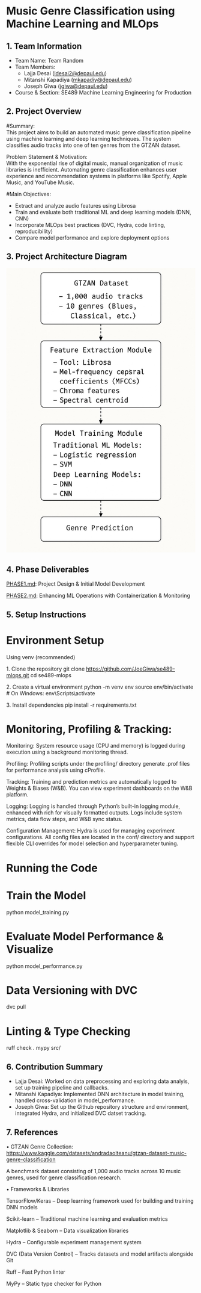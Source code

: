 # Music Genre Classification using Machine Learning and MLOps
## 1. Team Information
- Team Name: Team Random
- Team Members: 
  - Lajja Desai (ldesai2@depaul.edu)
  - Mitanshi Kapadiya (mkapadiy@depaul.edu)
  - Joseph Giwa (jgiwa@depaul.edu)
- Course & Section: SE489 Machine Learning Engineering for Production              

## 2. Project Overview
#Summary:  
  This project aims to build an automated music genre classification pipeline using machine learning and deep learning techniques. The system classifies audio tracks into one of ten genres from the GTZAN dataset.

Problem Statement & Motivation:  
  With the exponential rise of digital music, manual organization of music libraries is inefficient. Automating genre classification enhances user experience and recommendation systems in platforms like Spotify, Apple Music, and YouTube Music.

#Main Objectives:  
  - Extract and analyze audio features using Librosa  
  - Train and evaluate both traditional ML and deep learning models (DNN, CNN)  
  - Incorporate MLOps best practices (DVC, Hydra, code linting, reproducibility)  
  - Compare model performance and explore deployment options

## 3. Project Architecture Diagram

![alt text](https://github.com/JoeGiwa/se489-mlops/blob/main/img_1.jpeg)

## 4. Phase Deliverables

[PHASE1.md](https://github.com/JoeGiwa/se489-mlops/blob/main/PHASE1.md): Project Design & Initial Model Development

[PHASE2.md](https://github.com/JoeGiwa/se489-mlops/blob/main/PHASE2.md): Enhancing ML Operations with Containerization & Monitoring

## 5. Setup Instructions

# Environment Setup
Using venv (recommended)

1.⁠ ⁠Clone the repository
git clone https://github.com/JoeGiwa/se489-mlops.git
cd se489-mlops

2.⁠ ⁠Create a virtual environment
python -m venv env
source env/bin/activate      # On Windows: env\Scripts\activate

3.⁠ ⁠Install dependencies
pip install -r requirements.txt

# Monitoring, Profiling & Tracking:

Monitoring:
System resource usage (CPU and memory) is logged during execution using a background monitoring thread.

Profiling:
Profiling scripts under the profiling/ directory generate .prof files for performance analysis using cProfile.

Tracking:
Training and prediction metrics are automatically logged to Weights & Biases (W&B). You can view experiment dashboards on the W&B platform.

Logging:
Logging is handled through Python’s built-in logging module, enhanced with rich for visually formatted outputs. Logs include system metrics, data flow steps, and W&B sync status.

Configuration Management:
Hydra is used for managing experiment configurations. All config files are located in the conf/ directory and support flexible CLI overrides for model selection and hyperparameter tuning.

# Running the Code
# Train the Model

python model_training.py

# Evaluate Model Performance & Visualize

python model_performance.py

# Data Versioning with DVC

dvc pull

# Linting & Type Checking

ruff check .
mypy src/

## 6. Contribution Summary
- Lajja Desai: Worked on data preprocessing and exploring data analyis, set up training pipeline and callbacks.
- Mitanshi Kapadiya: Implemented DNN architecture in model training, handled cross-validation in model_performance.
- Joseph Giwa: Set up the Github repository structure and environment, integrated Hydra, and initialized DVC datset tracking.

## 7. References
•⁠  ⁠GTZAN Genre Collection: https://www.kaggle.com/datasets/andradaolteanu/gtzan-dataset-music-genre-classification

A benchmark dataset consisting of 1,000 audio tracks across 10 music genres, used for genre classification research.

•⁠  ⁠Frameworks & Libraries

TensorFlow/Keras – Deep learning framework used for building and training DNN models

Scikit-learn – Traditional machine learning and evaluation metrics

Matplotlib & Seaborn – Data visualization libraries

Hydra – Configurable experiment management system

DVC (Data Version Control) – Tracks datasets and model artifacts alongside Git

Ruff – Fast Python linter

MyPy – Static type checker for Python

